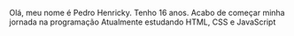 Olá, meu nome é Pedro Henricky.
Tenho 16 anos.
Acabo de começar minha jornada na programação
Atualmente estudando HTML, CSS e JavaScript
